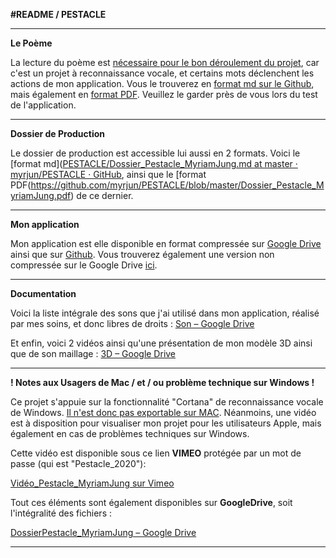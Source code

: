 **#README / PESTACLE**

****

**Le Poème**

La lecture du poème est <u>nécessaire pour le bon déroulement du projet</u>, car c'est un projet à reconnaissance vocale, et certains mots déclenchent les actions de mon application. Vous le trouverez en [format md sur le Github](https://github.com/myrjun/PESTACLE/blob/master/Po%C3%A8me.md), mais également en [format PDF](https://github.com/myrjun/PESTACLE/blob/master/po%C3%A8me.pdf). Veuillez le garder près de vous lors du test de l'application.

****

**Dossier de Production**

Le dossier de production est accessible lui aussi en 2 formats. Voici le [format md]([PESTACLE/Dossier_Pestacle_MyriamJung.md at master · myrjun/PESTACLE · GitHub](https://github.com/myrjun/PESTACLE/blob/master/Dossier_Pestacle_MyriamJung.md), ainsi que le [format PDF(https://github.com/myrjun/PESTACLE/blob/master/Dossier_Pestacle_MyriamJung.pdf) de ce dernier.

****

**Mon application**

Mon application est elle disponible en format compressée sur [Google Drive](https://drive.google.com/drive/folders/1qB6Ul5mDZIh2E1DVCHRrDMJmAqoL9ejY?usp=sharing) ainsi que sur [Github](https://github.com/myrjun/PESTACLE/releases).  Vous trouverez également une version non compressée sur le Google Drive [ici]([Pestacle_application – Google Drive](https://drive.google.com/drive/folders/1wANZ6C9zfu-yzCf3-UDlY5OQsoLbmdYv?usp=sharing)).

****

**Documentation**

Voici la liste intégrale des sons que j'ai utilisé dans mon application, réalisé par mes soins, et donc libres de droits : [Son – Google Drive](https://drive.google.com/drive/folders/1Jo4zJ-IRaawzIYgELI-Awk1Y6HiQvr9D?usp=sharing)

Et enfin, voici 2 vidéos ainsi qu'une présentation de mon modèle 3D ainsi que de son maillage : [3D – Google Drive](https://drive.google.com/drive/folders/1QVE6rcu9ipujbCcrwvPnUNde74_HE60G?usp=sharing)

****

**! Notes aux Usagers de Mac / et / ou problème technique sur Windows !**

Ce projet s'appuie sur la fonctionnalité "Cortana" de reconnaissance vocale de Windows. <u>Il n'est donc pas exportable sur MAC</u>. Néanmoins, une vidéo est à disposition pour visualiser mon projet pour les utilisateurs Apple, mais également en cas de problèmes techniques sur Windows.

Cette vidéo est disponible sous ce lien **VIMEO** protégée par un mot de passe (qui est "Pestacle_2020"):

[Vid&eacute;o_Pestacle_MyriamJung sur Vimeo](https://vimeo.com/430063281)

Tout ces éléments sont également disponibles sur **GoogleDrive**, soit l'intégralité des fichiers :

[DossierPestacle_MyriamJung – Google Drive](https://drive.google.com/drive/folders/14_L5jZUogpjALucwb_SpjHTlNpm4vxXH?usp=sharing)

****
